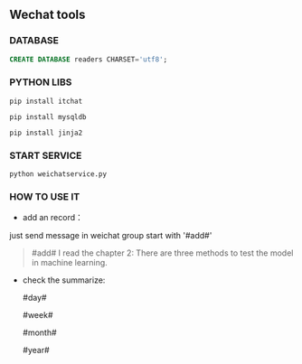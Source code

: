 ## Wechat tools

### DATABASE 
```SQL
CREATE DATABASE readers CHARSET='utf8';
```

### PYTHON LIBS

```shell
pip install itchat

pip install mysqldb

pip install jinja2
```


### START SERVICE
```shell
python weichatservice.py
```

### HOW TO USE IT

- add an record：

just send message in weichat group start with '#add#'

> #add# I read the chapter 2: There are three methods to test the model in machine learning.

- check the summarize:

  #day# 
  
  #week#

  #month#
  
  #year#
